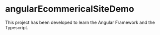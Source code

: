 # angularEcommericalSiteDemo
This project has been developed to learn the Angular Framework and the Typescript. 
